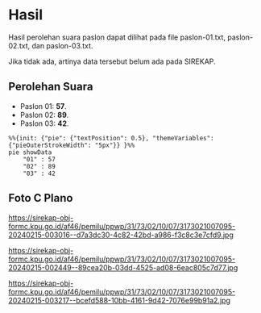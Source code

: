 # Hasil

Hasil perolehan suara paslon dapat dilihat pada file paslon-01.txt, paslon-02.txt, dan paslon-03.txt.

Jika tidak ada, artinya data tersebut belum ada pada SIREKAP.

## Perolehan Suara

 * Paslon 01: **57**.
 * Paslon 02: **89**.
 * Paslon 03: **42**.

```mermaid
%%{init: {"pie": {"textPosition": 0.5}, "themeVariables": {"pieOuterStrokeWidth": "5px"}} }%%
pie showData
    "01" : 57
    "02" : 89
    "03" : 42
```
## Foto C Plano

https://sirekap-obj-formc.kpu.go.id/af46/pemilu/ppwp/31/73/02/10/07/3173021007095-20240215-003016--d7a3dc30-4c82-42bd-a986-f3c8c3e7cfd9.jpg

https://sirekap-obj-formc.kpu.go.id/af46/pemilu/ppwp/31/73/02/10/07/3173021007095-20240215-002449--89cea20b-03dd-4525-ad08-6eac805c7d77.jpg

https://sirekap-obj-formc.kpu.go.id/af46/pemilu/ppwp/31/73/02/10/07/3173021007095-20240215-003217--bcefd588-10bb-4161-9d42-7076e99b91a2.jpg
